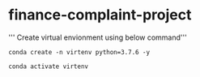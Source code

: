 # finance-complaint-project

''' Create virtual envionment using below command'''
   
    conda create -n virtenv python=3.7.6 -y

    conda activate virtenv